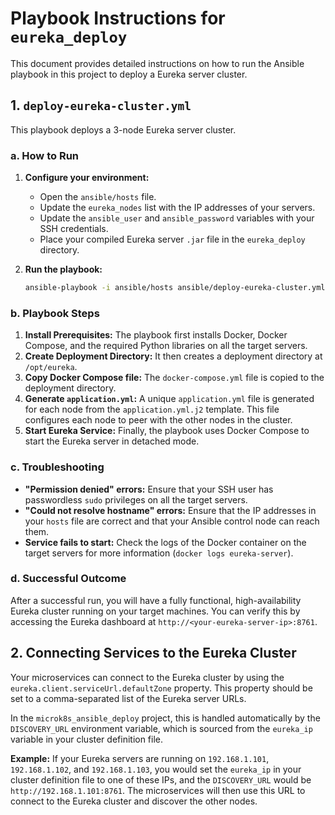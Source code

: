 # Playbook Instructions for `eureka_deploy`

This document provides detailed instructions on how to run the Ansible playbook in this project to deploy a Eureka server cluster.

## 1. `deploy-eureka-cluster.yml`

This playbook deploys a 3-node Eureka server cluster.

### a. How to Run

1.  **Configure your environment:**
    -   Open the `ansible/hosts` file.
    -   Update the `eureka_nodes` list with the IP addresses of your servers.
    -   Update the `ansible_user` and `ansible_password` variables with your SSH credentials.
    -   Place your compiled Eureka server `.jar` file in the `eureka_deploy` directory.

2.  **Run the playbook:**
    ```bash
    ansible-playbook -i ansible/hosts ansible/deploy-eureka-cluster.yml
    ```

### b. Playbook Steps

1.  **Install Prerequisites:** The playbook first installs Docker, Docker Compose, and the required Python libraries on all the target servers.
2.  **Create Deployment Directory:** It then creates a deployment directory at `/opt/eureka`.
3.  **Copy Docker Compose file:** The `docker-compose.yml` file is copied to the deployment directory.
4.  **Generate `application.yml`:** A unique `application.yml` file is generated for each node from the `application.yml.j2` template. This file configures each node to peer with the other nodes in the cluster.
5.  **Start Eureka Service:** Finally, the playbook uses Docker Compose to start the Eureka server in detached mode.

### c. Troubleshooting

-   **"Permission denied" errors:** Ensure that your SSH user has passwordless `sudo` privileges on all the target servers.
-   **"Could not resolve hostname" errors:** Ensure that the IP addresses in your `hosts` file are correct and that your Ansible control node can reach them.
-   **Service fails to start:** Check the logs of the Docker container on the target servers for more information (`docker logs eureka-server`).

### d. Successful Outcome

After a successful run, you will have a fully functional, high-availability Eureka cluster running on your target machines. You can verify this by accessing the Eureka dashboard at `http://<your-eureka-server-ip>:8761`.

## 2. Connecting Services to the Eureka Cluster

Your microservices can connect to the Eureka cluster by using the `eureka.client.serviceUrl.defaultZone` property. This property should be set to a comma-separated list of the Eureka server URLs.

In the `microk8s_ansible_deploy` project, this is handled automatically by the `DISCOVERY_URL` environment variable, which is sourced from the `eureka_ip` variable in your cluster definition file.

**Example:**
If your Eureka servers are running on `192.168.1.101`, `192.168.1.102`, and `192.168.1.103`, you would set the `eureka_ip` in your cluster definition file to one of these IPs, and the `DISCOVERY_URL` would be `http://192.168.1.101:8761`. The microservices will then use this URL to connect to the Eureka cluster and discover the other nodes.
